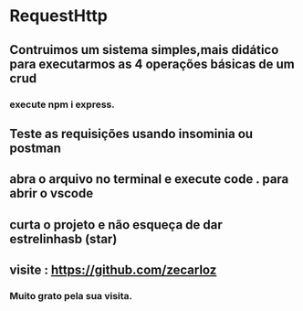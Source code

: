 # RequestHttp
## Contruimos um sistema simples,mais didático para executarmos as 4 operações básicas de um crud

### execute npm i express.

## Teste as requisições usando insominia ou postman

## abra o arquivo no terminal e execute code . para abrir o vscode

## curta o projeto e não esqueça de dar estrelinhasb (star)



## visite : https://github.com/zecarloz

### Muito grato pela sua visita.
